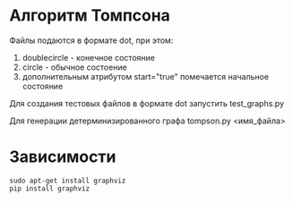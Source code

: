 # Алгоритм Томпсона

Файлы подаются в формате dot, при этом:
1. doublecircle - конечное состояние
2. circle - обычное состоение
3. дополнительным атрибутом start="true" помечается начальное состояние

Для создания тестовых файлов в формате dot запустить test_graphs.py

Для генерации детерминизированного графа tompson.py \<имя_файла\>

# Зависимости
    sudo apt-get install graphviz
    pip install graphviz
